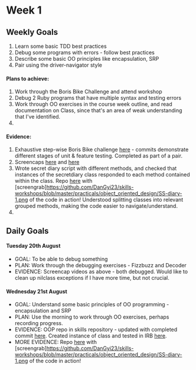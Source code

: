 # Week 1

## Weekly Goals
1. Learn some basic TDD best practices
2. Debug some programs with errors - follow best practices
3. Describe some basic OO principles like encapsulation, SRP
4. Pair using the driver-navigator style

#### Plans to achieve:
1. Work through the Boris Bike Challenge and attend workshop
2. Debug 2 Ruby programs that have multiple syntax and testing errors
3. Work through OO exercises in the course week outline, and read documentation on Class, since that's an area of weak understanding that I've identified.
4.

#### Evidence:
1. Exhaustive step-wise Boris Bike challenge [here](https://github.com/DanGyi23/boris_bike_challenge) - commits demonstrate different stages of unit & feature testing. Completed as part of a pair.
2. Screencaps [here](https://github.com/DanGyi23/MyPortfolio/blob/master/videos/wk1-debug-cipher.mp4) and [here](https://github.com/DanGyi23/MyPortfolio/blob/master/videos/wk1-debug-fizzbuzz.mp4)
3. Wrote secret diary script with different methods, and checked that instances of the secretdiary class responded to each method contained within the class. Repo [here](https://github.com/DanGyi23/skills-workshops/tree/master/practicals/object_oriented_design) with [screengrab]https://github.com/DanGyi23/skills-workshops/blob/master/practicals/object_oriented_design/SS-diary-1.png of the code in action! Understood splitting classes into relevant grouped methods, making the code easier to navigate/understand.
4.

## Daily Goals

#### Tuesday 20th August
- GOAL: To be able to debug something
- PLAN: Work through the debugging exercises - Fizzbuzz and Decoder
- EVIDENCE: Screencap videos as above - both debugged. Would like to clean up nilclass exceptions if I have more time, but not crucial.

#### Wednesday 21st August
- GOAL: Understand some basic principles of OO programming - encapsulation and SRP
- PLAN: Use the morning to work through OO exercises, perhaps recording progress.
- EVIDENCE: OOP repo in skills repository - updated with completed commit [here](https://github.com/DanGyi23/skills-workshops/tree/master/week-1/oop_1). Created instance of class and tested in IRB [here](https://github.com/DanGyi23/skills-workshops/blob/master/week-1/oop_1/IRB-test-Calc-Class.png). 
- MORE EVIDENCE: Repo [here](https://github.com/DanGyi23/skills-workshops/tree/master/practicals/object_oriented_design) with [screengrab]https://github.com/DanGyi23/skills-workshops/blob/master/practicals/object_oriented_design/SS-diary-1.png of the code in action!
